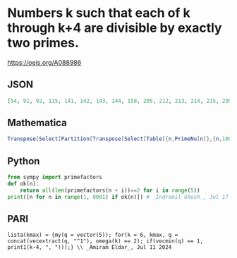 # Numbers k such that each of k through k\+4 are divisible by exactly two primes\.
https://oeis.org/A088986
## JSON
```JSON
[54, 91, 92, 115, 141, 142, 143, 144, 158, 205, 212, 213, 214, 215, 295, 301, 323, 324, 325, 391, 535, 685, 721, 799, 1135, 1345, 1465, 1535, 1711, 1941, 1981, 2101, 2215, 2302, 2303, 2304, 2425, 2641, 3865, 4411, 5461, 6505, 6625, 6925, 7165, 7231, 7261]
```
## Mathematica
```Mathematica
Transpose[Select[Partition[Transpose[Select[Table[{n,PrimeNu[n]},{n,10000}],Last[#]==2&]][[1]],5,1],Last[#]-First[#]==4&]][[1]] (* _Harvey P. Dale_, Oct 20 2011 *)
```
## Python
```Python
from sympy import primefactors
def ok(n):
    return all(len(primefactors(n + i))==2 for i in range(5))
print([n for n in range(1, 8001) if ok(n)]) # _Indranil Ghosh_, Jul 17 2017
```
## PARI
```PARI
lista(kmax) = {my(q = vector(5)); for(k = 6, kmax, q = concat(vecextract(q, "^1"), omega(k) == 2); if(vecmin(q) == 1, print1(k-4, ", ")));} \\ _Amiram Eldar_, Jul 11 2024
```

